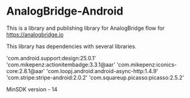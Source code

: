 # AnalogBridge-Android

This is a library and publishing library for AnalogBridge flow for https://analogbridge.io

This library has dependencies with several libraries.

'com.android.support:design:25.0.1'
'com.mikepenz:actionitembadge:3.3.1@aar'
'com.mikepenz:iconics-core:2.8.1@aar'
'com.loopj.android:android-async-http:1.4.9'
'com.stripe:stripe-android:2.0.2'
'com.squareup.picasso:picasso:2.5.2'

MinSDK version - 14
